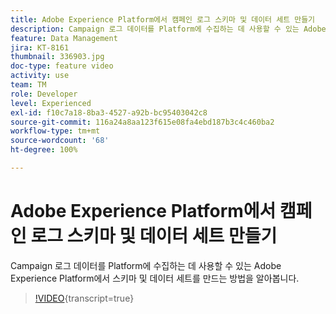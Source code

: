 ```yaml
---
title: Adobe Experience Platform에서 캠페인 로그 스키마 및 데이터 세트 만들기
description: Campaign 로그 데이터를 Platform에 수집하는 데 사용할 수 있는 Adobe Experience Platform에서 스키마 및 데이터 세트를 만드는 방법을 알아봅니다.
feature: Data Management
jira: KT-8161
thumbnail: 336903.jpg
doc-type: feature video
activity: use
team: TM
role: Developer
level: Experienced
exl-id: f10c7a18-8ba3-4527-a92b-bc95403042c8
source-git-commit: 116a24a8aa123f615e08fa4ebd187b3c4c460ba2
workflow-type: tm+mt
source-wordcount: '68'
ht-degree: 100%

---
```


# Adobe Experience Platform에서 캠페인 로그 스키마 및 데이터 세트 만들기

Campaign 로그 데이터를 Platform에 수집하는 데 사용할 수 있는 Adobe Experience Platform에서 스키마 및 데이터 세트를 만드는 방법을 알아봅니다.

>[!VIDEO](https://video.tv.adobe.com/v/336903?quality=12&learn=on){transcript=true}
